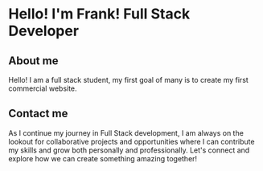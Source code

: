# Hello! I'm Frank! Full Stack Developer


## About me 
Hello! I am a full stack student, my first goal of many is to create my first commercial website. 


## Contact me
 As I continue my journey in Full Stack development, I am always on the lookout for collaborative projects and opportunities where I can contribute my skills and grow both personally and professionally. Let's connect and explore how we can create something amazing together!